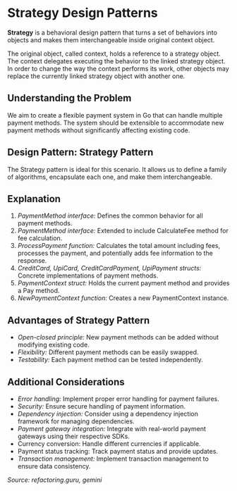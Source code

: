 # Strategy Design Patterns
**Strategy** is a behavioral design pattern that turns a set of behaviors into objects and makes them interchangeable inside original context object.

The original object, called context, holds a reference to a strategy object. The context delegates executing the behavior to the linked strategy object. In order to change the way the context performs its work, other objects may replace the currently linked strategy object with another one.


## Understanding the Problem
We aim to create a flexible payment system in Go that can handle multiple payment methods. The system should be extensible to accommodate new payment methods without significantly affecting existing code.

## Design Pattern: Strategy Pattern
The Strategy pattern is ideal for this scenario. It allows us to define a family of algorithms, encapsulate each one, and make them interchangeable.

## Explanation
1. _PaymentMethod interface:_ Defines the common behavior for all payment methods.
2. _PaymentMethod interface:_ Extended to include CalculateFee method for fee calculation.
3. _ProcessPayment function:_ Calculates the total amount including fees, processes the payment, and potentially adds fee information to the response.
4. _CreditCard, UpiCard, CreditCardPayment, UpiPayment structs:_ Concrete implementations of payment methods.
5. _PaymentContext struct:_ Holds the current payment method and provides a Pay method.
6. _NewPaymentContext function:_ Creates a new PaymentContext instance.


## Advantages of Strategy Pattern
- _Open-closed principle:_ New payment methods can be added without modifying existing code.
- _Flexibility:_ Different payment methods can be easily swapped.
- _Testability:_ Each payment method can be tested independently.


## Additional Considerations
- _Error handling:_ Implement proper error handling for payment failures.
- _Security:_ Ensure secure handling of payment information.
- _Dependency injection:_ Consider using a dependency injection framework for managing dependencies.
- _Payment gateway integration:_ Integrate with real-world payment gateways using their respective SDKs.
- Currency conversion: Handle different currencies if applicable.
- Payment status tracking: Track payment status and provide updates.
- _Transaction management:_ Implement transaction management to ensure data consistency.

_Source: refactoring.guru, gemini_ 